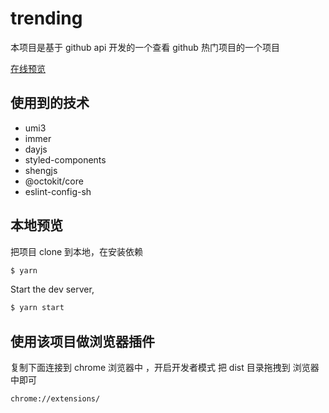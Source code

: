 # trending

 本项目是基于 github api 开发的一个查看 github 热门项目的一个项目 

 [在线预览](https://github.com/BestDingSheng/trending)

## 使用到的技术

- umi3 
- immer
- dayjs
- styled-components
- shengjs
- @octokit/core
- eslint-config-sh

## 本地预览

把项目 clone 到本地，在安装依赖

```bash
$ yarn
```

Start the dev server,

```bash
$ yarn start
```

## 使用该项目做浏览器插件

复制下面连接到 chrome 浏览器中 ，开启开发者模式 把 dist 目录拖拽到 浏览器中即可

```
chrome://extensions/
```